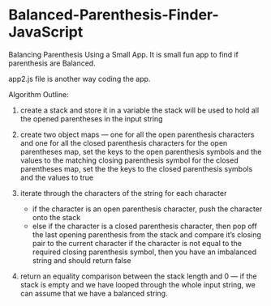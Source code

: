 # Balanced-Parenthesis-Finder-JavaScript
Balancing Parenthesis Using a Small App. It is small fun app to find if parenthesis are Balanced.

app2.js file is another way coding the app.

Algorithm Outline:

  1. create a stack and store it in a variable
       the stack will be used to hold all the opened parentheses in the input string

  2. create two object maps — one for all the open parenthesis characters and one for all the closed parenthesis characters
       for the open parentheses map, set the keys to the open parenthesis symbols and the values to the matching closing parenthesis symbol
       for the closed parentheses map, set the the keys to the closed parenthesis symbols and the values to true

  3. iterate through the characters of the string
       for each character
        *  if the character is an open parenthesis character, push the character onto the stack
        *  else if the character is a closed parenthesis character, then pop off the last opening parenthesis     from the stack and compare it’s closing pair to the current character
            if the character is not equal to the required closing parenthesis symbol, then you have an imbalanced string and should return false

  4. return an equality comparison between the stack length and 0 — if the stack is empty and we have looped through the whole input string, we can assume that we have a balanced string.
